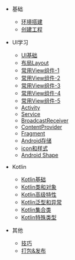 * 基础
    * [环境搭建](chapter00.md)
    * [创建工程](chapter01.md)

* UI学习
    * [UI基础](chapter02.md)
    * [布局Layout](chapter03.md)
    * [常用View组件-1](chapter04.md)
    * [常用View组件-2](chapter05.md)
    * [常用View组件-3](chapter06.md)
    * [常用View组件-4](chapter07.md)
    * [常用View组件-5](chapter14.md)
    * [Activity](chapter08.md)
    * [Service](chapter09.md)
    * [BroadcastReceiver](chapter10.md)
    * [ContentProvider](chapter11.md)
    * [Fragment](chapter12.md)
    * [Android存储](chapter13.md)
    * [icon和样式](chapter100.md)
    * [Android Shape](chapter101.md)


* Kotlin
    * [Kotlin基础](./kotlin/k0001.md)
    * [Kotlin类和对象](./kotlin/k0002.md)
    * [Kotlin高级特性](./kotlin/k0003.md)
    * [Kotlin泛型和异常](./kotlin/k0004.md)
    * [Kotlin集合类](./kotlin/k0005.md)
    * [Kotlin特殊类型](./kotlin/k0006.md)

* 其他
    * [技巧](skill.md)
    * [打包&发布](pack.md)






